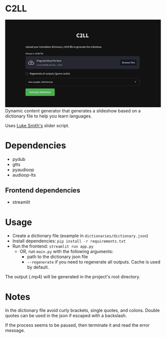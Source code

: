 # C2LL
![](streamlit.png)
Dynamic content generator that generates a slideshow based on a dictionary file to help you learn languages.

Uses [Luke Smith's](https://github.com/LukeSmithxyz/voidrice/blob/master/.local/bin/slider) slider script.

# Dependencies
- pydub
- gtts
- pyaudioop
- audioop-lts
## Frontend dependencies
- streamlit

# Usage
- Create a dictionary file (example in `dictionaries/dictionary.json`)
- Install dependencies: `pip install -r requirements.txt`
- Run the frontend: `streamlit run app.py`
  - OR, run `main.py` with the following arguments:
    - path to the dictionary json file
    - `--regenerate` if you need to regenerate all outputs. Cache is used by default.
 
The output (.mp4) will be generated in the project's root directory.
# Notes
In the dictionary file avoid curly brackets, single quotes, and colons.
Double quotes can be used in the json if escaped with a backslash.

If the process seems to be paused, then terminate it and read the error message.
